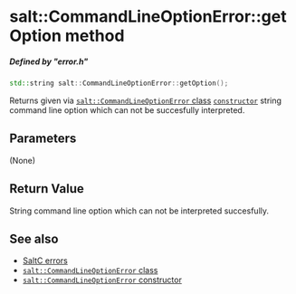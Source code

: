 # salt::CommandLineOptionError::getOption method
##### Defined by "error.h" 
```cpp
std::string salt::CommandLineOptionError::getOption();
```
Returns given via [`salt::CommandLineOptionError` class](README.md) [`constructor`](constructor.md) string command line option which can not be succesfully interpreted.

## Parameters
(None)

## Return Value
String command line option which can not be interpreted succesfully.

## See also
+ [SaltC errors](../README.md)
+ [`salt::CommandLineOptionError` class](README.md)
+ [`salt::CommandLineOptionError` constructor](constructor.md)